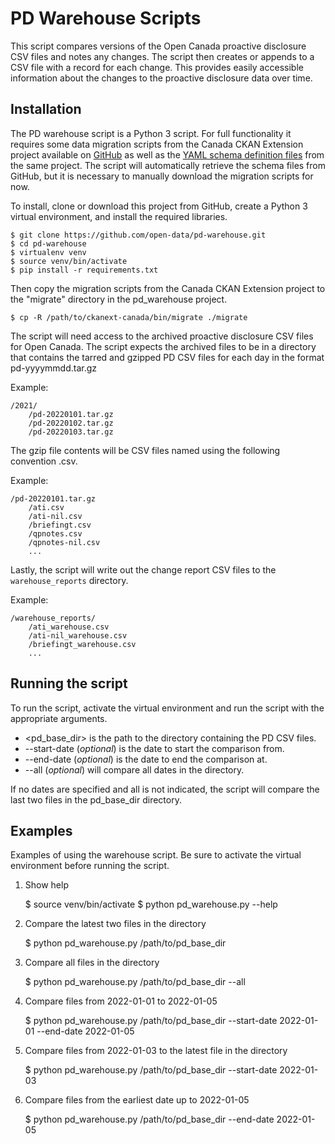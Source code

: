 PD Warehouse Scripts
====================

This script compares versions of the Open Canada proactive disclosure CSV files and
notes any changes. The script then creates or appends to a CSV file with a record
for each change. This provides easily accessible information about the changes to
the proactive disclosure data over time.

Installation
------------

The PD warehouse script is a Python 3 script. For full functionality it requires
some data migration scripts from the Canada CKAN Extension project available on
[GitHub](https://github.com/open-data/ckanext-canada/tree/master/bin/migrate) as
well as the [YAML schema definition files](https://github.com/open-data/ckanext-canada/tree/master/ckanext/canada/tables) 
from the same project. The script will automatically retrieve the schema files
from GitHub, but it is necessary to manually download the migration scripts for now.

To install, clone or download this project from GitHub, create a Python 3 virtual
environment, and install the required libraries.

    $ git clone https://github.com/open-data/pd-warehouse.git
    $ cd pd-warehouse
    $ virtualenv venv
    $ source venv/bin/activate
    $ pip install -r requirements.txt

Then copy the migration scripts from the Canada CKAN Extension project to the "migrate"
directory in the pd_warehouse project.

    $ cp -R /path/to/ckanext-canada/bin/migrate ./migrate

The script will need access to the archived proactive disclosure CSV files 
for Open Canada. The script expects the archived files to be in a directory that
contains the tarred and gzipped PD CSV files for each day in the format pd-yyyymmdd.tar.gz

Example:

    /2021/
        /pd-20220101.tar.gz
        /pd-20220102.tar.gz
        /pd-20220103.tar.gz
    
The gzip file contents will be CSV files named using the following convention <CKAN PD type ID>.csv.

Example:

    /pd-20220101.tar.gz
        /ati.csv
        /ati-nil.csv
        /briefingt.csv
        /qpnotes.csv
        /qpnotes-nil.csv
        ...

Lastly, the script will write out the change report CSV files to the `warehouse_reports` directory.

Example:

    /warehouse_reports/
        /ati_warehouse.csv
        /ati-nil_warehouse.csv
        /briefingt_warehouse.csv
        ...

Running the script
-------------------

To run the script, activate the virtual environment and run the script with the
appropriate arguments.

- <pd_base_dir> is the path to the directory containing the PD CSV files.
- --start-date (_optional_) is the date to start the comparison from. 
- --end-date (_optional_) is the date to end the comparison at.
- --all (_optional_) will compare all dates in the directory.

If no dates are specified and all is not indicated, the script will compare the 
last two files in the pd_base_dir directory.

Examples
--------

Examples of using the warehouse script. Be sure to activate the virtual environment
before running the script.

1. Show help


    $ source venv/bin/activate
    $ python pd_warehouse.py --help

2. Compare the latest two files in the directory



    $ python pd_warehouse.py /path/to/pd_base_dir 

3. Compare all files in the directory


    $ python pd_warehouse.py /path/to/pd_base_dir --all

3. Compare files from 2022-01-01 to 2022-01-05


    $ python pd_warehouse.py /path/to/pd_base_dir --start-date 2022-01-01 --end-date 2022-01-05

4. Compare files from 2022-01-03 to the latest file in the directory


    $ python pd_warehouse.py /path/to/pd_base_dir --start-date 2022-01-03

5. Compare files from the earliest date up to 2022-01-05


    $ python pd_warehouse.py /path/to/pd_base_dir --end-date 2022-01-05